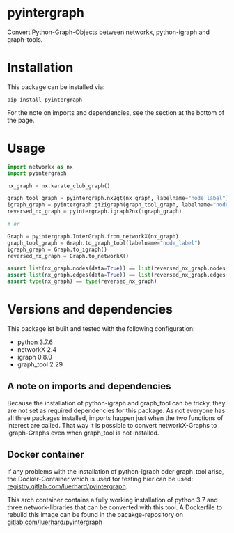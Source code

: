 # pyintergraph

Convert Python-Graph-Objects between networkx, python-igraph and graph-tools. 

# Installation 
This package can be installed via:
```
pip install pyintergraph
```
For the note on imports and dependencies, see the section at the bottom of the page. 

# Usage

```python
import networkx as nx
import pyintergraph

nx_graph = nx.karate_club_graph()

graph_tool_graph = pyintergraph.nx2gt(nx_graph, labelname="node_label")
igraph_graph = pyintergraph.gt2igraph(graph_tool_graph, labelname="node_label")
reversed_nx_graph = pyintergraph.igraph2nx(igraph_graph)

# or

Graph = pyintergraph.InterGraph.from_networkX(nx_graph)
graph_tool_graph = Graph.to_graph_tool(labelname="node_label")
igraph_graph = Graph.to_igraph()
reversed_nx_graph = Graph.to_networkX()

assert list(nx_graph.nodes(data=True)) == list(reversed_nx_graph.nodes(data=True))
assert list(nx_graph.edges(data=True)) == list(reversed_nx_graph.edges(data=True))
assert type(nx_graph) == type(reversed_nx_graph)
```

# Versions and dependencies
This package ist built and tested with the following configuration:
- python 3.7.6
- networkX 2.4
- igraph 0.8.0
- graph_tool 2.29

## A note on imports and dependencies

Because the installation of python-igraph and graph_tool can be tricky, they are not set as required dependencies for this package. As not everyone has all three packages installed, imports happen just when the two functions of interest are called. That way it is possible to convert networkX-Graphs to igraph-Graphs even when graph_tool is not installed.

## Docker container

If any problems with the installation of python-igraph oder graph_tool arise, the Docker-Container which is used for testing hier can be used: [registry.gitlab.com/luerhard/pyintergraph](https://gitlab.com/luerhard/pyintergraph/container_registry). 

This arch container contains a fully working installation of python 3.7 and three network-libraries that can be converted with this tool. A Dockerfile to rebuild this image can be found in the pacakge-repository on [gitlab.com/luerhard/pyintergraph](https://gitlab.com/luerhard/pyintergraph)
